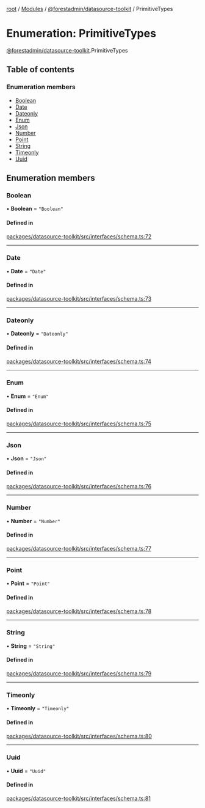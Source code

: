 [root](../README.md) / [Modules](../modules.md) / [@forestadmin/datasource-toolkit](../modules/forestadmin_datasource_toolkit.md) / PrimitiveTypes

# Enumeration: PrimitiveTypes

[@forestadmin/datasource-toolkit](../modules/forestadmin_datasource_toolkit.md).PrimitiveTypes

## Table of contents

### Enumeration members

- [Boolean](forestadmin_datasource_toolkit.PrimitiveTypes.md#boolean)
- [Date](forestadmin_datasource_toolkit.PrimitiveTypes.md#date)
- [Dateonly](forestadmin_datasource_toolkit.PrimitiveTypes.md#dateonly)
- [Enum](forestadmin_datasource_toolkit.PrimitiveTypes.md#enum)
- [Json](forestadmin_datasource_toolkit.PrimitiveTypes.md#json)
- [Number](forestadmin_datasource_toolkit.PrimitiveTypes.md#number)
- [Point](forestadmin_datasource_toolkit.PrimitiveTypes.md#point)
- [String](forestadmin_datasource_toolkit.PrimitiveTypes.md#string)
- [Timeonly](forestadmin_datasource_toolkit.PrimitiveTypes.md#timeonly)
- [Uuid](forestadmin_datasource_toolkit.PrimitiveTypes.md#uuid)

## Enumeration members

### Boolean

• **Boolean** = `"Boolean"`

#### Defined in

[packages/datasource-toolkit/src/interfaces/schema.ts:72](https://github.com/ForestAdmin/agent-nodejs/blob/0eb369e/packages/datasource-toolkit/src/interfaces/schema.ts#L72)

___

### Date

• **Date** = `"Date"`

#### Defined in

[packages/datasource-toolkit/src/interfaces/schema.ts:73](https://github.com/ForestAdmin/agent-nodejs/blob/0eb369e/packages/datasource-toolkit/src/interfaces/schema.ts#L73)

___

### Dateonly

• **Dateonly** = `"Dateonly"`

#### Defined in

[packages/datasource-toolkit/src/interfaces/schema.ts:74](https://github.com/ForestAdmin/agent-nodejs/blob/0eb369e/packages/datasource-toolkit/src/interfaces/schema.ts#L74)

___

### Enum

• **Enum** = `"Enum"`

#### Defined in

[packages/datasource-toolkit/src/interfaces/schema.ts:75](https://github.com/ForestAdmin/agent-nodejs/blob/0eb369e/packages/datasource-toolkit/src/interfaces/schema.ts#L75)

___

### Json

• **Json** = `"Json"`

#### Defined in

[packages/datasource-toolkit/src/interfaces/schema.ts:76](https://github.com/ForestAdmin/agent-nodejs/blob/0eb369e/packages/datasource-toolkit/src/interfaces/schema.ts#L76)

___

### Number

• **Number** = `"Number"`

#### Defined in

[packages/datasource-toolkit/src/interfaces/schema.ts:77](https://github.com/ForestAdmin/agent-nodejs/blob/0eb369e/packages/datasource-toolkit/src/interfaces/schema.ts#L77)

___

### Point

• **Point** = `"Point"`

#### Defined in

[packages/datasource-toolkit/src/interfaces/schema.ts:78](https://github.com/ForestAdmin/agent-nodejs/blob/0eb369e/packages/datasource-toolkit/src/interfaces/schema.ts#L78)

___

### String

• **String** = `"String"`

#### Defined in

[packages/datasource-toolkit/src/interfaces/schema.ts:79](https://github.com/ForestAdmin/agent-nodejs/blob/0eb369e/packages/datasource-toolkit/src/interfaces/schema.ts#L79)

___

### Timeonly

• **Timeonly** = `"Timeonly"`

#### Defined in

[packages/datasource-toolkit/src/interfaces/schema.ts:80](https://github.com/ForestAdmin/agent-nodejs/blob/0eb369e/packages/datasource-toolkit/src/interfaces/schema.ts#L80)

___

### Uuid

• **Uuid** = `"Uuid"`

#### Defined in

[packages/datasource-toolkit/src/interfaces/schema.ts:81](https://github.com/ForestAdmin/agent-nodejs/blob/0eb369e/packages/datasource-toolkit/src/interfaces/schema.ts#L81)
